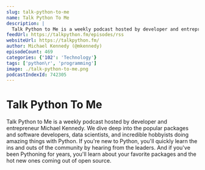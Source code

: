 ```yaml
---
slug: talk-python-to-me
name: Talk Python To Me
description: |
  Talk Python to Me is a weekly podcast hosted by developer and entrepreneur Michael Kennedy. We dive deep into the popular packages and software developers, data scientists, and incredible hobbyists doing amazing things with Python. If you're new to Python, you'll quickly learn the ins and outs of the community by hearing from the leaders. And if you've been Pythoning for years, you'll learn about your favorite packages and the hot new ones coming out of open source.
feedUrl: https://talkpython.fm/episodes/rss
websiteUrl: https://talkpython.fm/
author: Michael Kennedy (@mkennedy)
episodeCount: 469
categories: {'102': 'Technology'}
tags: ['python\r', 'programming']
image: ./talk-python-to-me.png
podcastIndexId: 742305
---
```

# Talk Python To Me

Talk Python to Me is a weekly podcast hosted by developer and entrepreneur Michael Kennedy. We dive deep into the popular packages and software developers, data scientists, and incredible hobbyists doing amazing things with Python. If you're new to Python, you'll quickly learn the ins and outs of the community by hearing from the leaders. And if you've been Pythoning for years, you'll learn about your favorite packages and the hot new ones coming out of open source.
